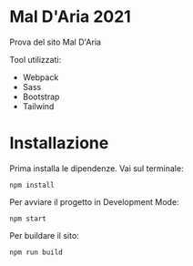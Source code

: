 # Mal D'Aria 2021
Prova del sito Mal D'Aria

Tool utilizzati:
* Webpack
* Sass
* Bootstrap
* Tailwind

# Installazione
Prima installa le dipendenze. Vai sul terminale:
```shell
npm install
```

Per avviare il progetto in Development Mode:
```shell
npm start
```

Per buildare il sito:
```shell
npm run build
```

